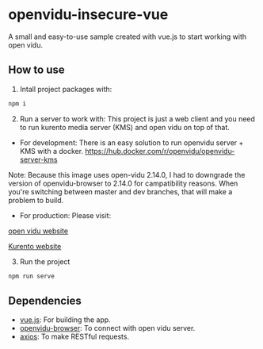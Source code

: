 # openvidu-insecure-vue
A small and easy-to-use sample created with vue.js to start working with open vidu.
<br/>

## How to use
1. Intall project packages with:
```bash
npm i
```
2. Run a server to work with:
This project is just a web client and you need to run kurento media server (KMS) and open vidu on top of that.

- For development: There is an easy solution to run openvidu server + KMS with a docker. https://hub.docker.com/r/openvidu/openvidu-server-kms

Note: Because this image uses open-vidu 2.14.0, I had to downgrade the version of openvidu-browser to 2.14.0 for campatibility reasons. When you're switching between master and dev branches, that will make a problem to build.

- For production:
Please visit:

[open vidu website](https://openvidu.io/)

[Kurento website](https://www.kurento.org/)


3. Run the project
```bash
npm run serve
```
## Dependencies
- [vue.js](https://github.com/vuejs/vue): For building the app.
- [openvidu-browser](https://github.com/OpenVidu/openvidu/tree/master/openvidu-browser): To connect with open vidu server.
- [axios](https://github.com/axios/axios): To make RESTful requests.